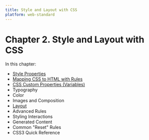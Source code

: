 ```yaml
---
title: Style and Layout with CSS
platform: web-standard
---
```


# Chapter 2. Style and Layout with CSS

In this chapter:

- [Style Properties](./props/)
- [Mapping CSS to HTML with Rules](./rules/)
- [CSS Custom Properties (Variables)](./vars/)
- Typography
- Color
- Images and Composition
- [Layout](./layout/)
- Advanced Rules
- Styling Interactions
- Generated Content
- Common "Reset" Rules
- CSS3 Quick Reference
